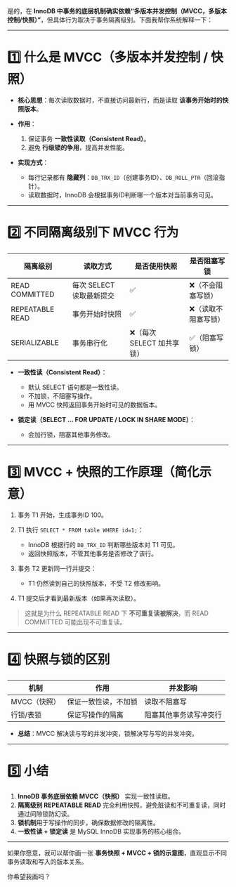 是的，在 **InnoDB 中事务的底层机制确实依赖“多版本并发控制（MVCC，多版本控制/快照）”**，但具体行为取决于事务隔离级别。下面我帮你系统解释一下：

---

# 1️⃣ 什么是 MVCC（多版本并发控制 / 快照）

* **核心思想**：每次读取数据时，不直接访问最新行，而是读取 **该事务开始时的快照版本**。
* **作用**：

  1. 保证事务 **一致性读取（Consistent Read）**。
  2. 避免 **行级锁的争用**，提高并发性能。
* **实现方式**：

  * 每行记录都有 **隐藏列**：`DB_TRX_ID`（创建事务ID）、`DB_ROLL_PTR`（回滚指针）。
  * 读取数据时，InnoDB 会根据事务ID判断哪一个版本对当前事务可见。

---

# 2️⃣ 不同隔离级别下 MVCC 行为

| 隔离级别            | 读取方式             | 是否使用快照            | 是否阻塞写锁     |
| --------------- | ---------------- | ----------------- | ---------- |
| READ COMMITTED  | 每次 SELECT 读取最新提交 | ✅                 | ❌（不会阻塞写锁）  |
| REPEATABLE READ | 事务开始时快照          | ✅                 | ❌（读取不阻塞写锁） |
| SERIALIZABLE    | 事务串行化            | ❌（每次 SELECT 加共享锁） | ✅（阻塞写锁）    |

* **一致性读（Consistent Read）**：

  * 默认 SELECT 语句都是一致性读。
  * 不加锁，不阻塞写操作。
  * 用 MVCC 快照返回事务开始时可见的数据版本。
* **锁定读（SELECT ... FOR UPDATE / LOCK IN SHARE MODE）**：

  * 会加行锁，阻塞其他事务修改。

---

# 3️⃣ MVCC + 快照的工作原理（简化示意）

1. 事务 T1 开始，生成事务ID 100。
2. T1 执行 `SELECT * FROM table WHERE id=1;`：

   * InnoDB 根据行的 `DB_TRX_ID` 判断哪些版本对 T1 可见。
   * 返回快照版本，不管其他事务是否修改了该行。
3. 事务 T2 更新同一行并提交：

   * T1 仍然读到自己的快照版本，不受 T2 修改影响。
4. T1 提交后才看到最新版本（如果再次读取）。

> 这就是为什么 REPEATABLE READ 下 **不可重复读被解决**，而 READ COMMITTED 可能出现不可重复读。

---

# 4️⃣ 快照与锁的区别

| 机制       | 作用         | 并发影响        |
| -------- | ---------- | ----------- |
| MVCC（快照） | 保证一致性读，不加锁 | 读取不阻塞写      |
| 行锁/表锁    | 保证写操作的隔离   | 阻塞其他事务读写冲突行 |

* **总结**：MVCC 解决读与写的并发冲突，锁解决写与写的并发冲突。

---

# 5️⃣ 小结

1. **InnoDB 事务底层依赖 MVCC（快照）** 实现一致性读取。
2. **隔离级别 REPEATABLE READ** 完全利用快照，避免脏读和不可重复读，同时通过间隙锁防幻读。
3. **锁机制**用于写操作的同步，确保数据修改的隔离性。
4. **一致性读 + 锁定读** 是 MySQL InnoDB 实现事务的核心组合。

---

如果你愿意，我可以帮你画一张 **事务快照 + MVCC + 锁的示意图**，直观显示不同事务读取和写入的版本关系。

你希望我画吗？
